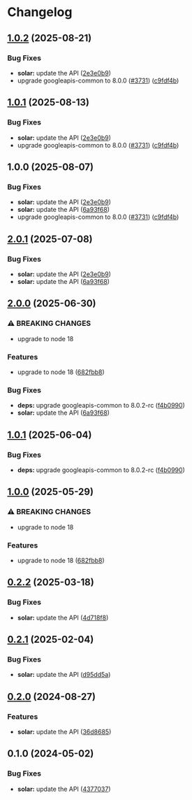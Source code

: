 # Changelog

## [1.0.2](https://github.com/googleapis/google-api-nodejs-client/compare/solar-v1.0.1...solar-v1.0.2) (2025-08-21)


### Bug Fixes

* **solar:** update the API ([2e3e0b9](https://github.com/googleapis/google-api-nodejs-client/commit/2e3e0b98179042e889bb842039ebdb4448b0ae22))
* upgrade googleapis-common to 8.0.0  ([#3731](https://github.com/googleapis/google-api-nodejs-client/issues/3731)) ([c9fdf4b](https://github.com/googleapis/google-api-nodejs-client/commit/c9fdf4b34d6c9bcf608eee35dd281d4680be9797))

## [1.0.1](https://github.com/googleapis/google-api-nodejs-client/compare/solar-v1.0.0...solar-v1.0.1) (2025-08-13)


### Bug Fixes

* **solar:** update the API ([2e3e0b9](https://github.com/googleapis/google-api-nodejs-client/commit/2e3e0b98179042e889bb842039ebdb4448b0ae22))
* upgrade googleapis-common to 8.0.0  ([#3731](https://github.com/googleapis/google-api-nodejs-client/issues/3731)) ([c9fdf4b](https://github.com/googleapis/google-api-nodejs-client/commit/c9fdf4b34d6c9bcf608eee35dd281d4680be9797))

## 1.0.0 (2025-08-07)


### Bug Fixes

* **solar:** update the API ([2e3e0b9](https://github.com/googleapis/google-api-nodejs-client/commit/2e3e0b98179042e889bb842039ebdb4448b0ae22))
* **solar:** update the API ([6a93f68](https://github.com/googleapis/google-api-nodejs-client/commit/6a93f682ff13cfec9e105ed00011d851116063ea))
* upgrade googleapis-common to 8.0.0  ([#3731](https://github.com/googleapis/google-api-nodejs-client/issues/3731)) ([c9fdf4b](https://github.com/googleapis/google-api-nodejs-client/commit/c9fdf4b34d6c9bcf608eee35dd281d4680be9797))

## [2.0.1](https://github.com/googleapis/google-api-nodejs-client/compare/solar-v2.0.0...solar-v2.0.1) (2025-07-08)


### Bug Fixes

* **solar:** update the API ([2e3e0b9](https://github.com/googleapis/google-api-nodejs-client/commit/2e3e0b98179042e889bb842039ebdb4448b0ae22))
* **solar:** update the API ([6a93f68](https://github.com/googleapis/google-api-nodejs-client/commit/6a93f682ff13cfec9e105ed00011d851116063ea))

## [2.0.0](https://github.com/googleapis/google-api-nodejs-client/compare/solar-v1.0.1...solar-v2.0.0) (2025-06-30)


### ⚠ BREAKING CHANGES

* upgrade to node 18

### Features

* upgrade to node 18 ([682fbb8](https://github.com/googleapis/google-api-nodejs-client/commit/682fbb869189ae92b3e9a194d37d0548af0c1f92))


### Bug Fixes

* **deps:** upgrade googleapis-common to 8.0.2-rc ([f4b0990](https://github.com/googleapis/google-api-nodejs-client/commit/f4b099071040cfbcfe4a2e7d487d45ee93b369e0))
* **solar:** update the API ([6a93f68](https://github.com/googleapis/google-api-nodejs-client/commit/6a93f682ff13cfec9e105ed00011d851116063ea))

## [1.0.1](https://github.com/googleapis/google-api-nodejs-client/compare/solar-v1.0.0...solar-v1.0.1) (2025-06-04)


### Bug Fixes

* **deps:** upgrade googleapis-common to 8.0.2-rc ([f4b0990](https://github.com/googleapis/google-api-nodejs-client/commit/f4b099071040cfbcfe4a2e7d487d45ee93b369e0))

## [1.0.0](https://github.com/googleapis/google-api-nodejs-client/compare/solar-v0.2.2...solar-v1.0.0) (2025-05-29)


### ⚠ BREAKING CHANGES

* upgrade to node 18

### Features

* upgrade to node 18 ([682fbb8](https://github.com/googleapis/google-api-nodejs-client/commit/682fbb869189ae92b3e9a194d37d0548af0c1f92))

## [0.2.2](https://github.com/googleapis/google-api-nodejs-client/compare/solar-v0.2.1...solar-v0.2.2) (2025-03-18)


### Bug Fixes

* **solar:** update the API ([4d718f8](https://github.com/googleapis/google-api-nodejs-client/commit/4d718f85abc0dfa13a894c8b10c31a34b64bbaa6))

## [0.2.1](https://github.com/googleapis/google-api-nodejs-client/compare/solar-v0.2.0...solar-v0.2.1) (2025-02-04)


### Bug Fixes

* **solar:** update the API ([d95dd5a](https://github.com/googleapis/google-api-nodejs-client/commit/d95dd5aca06932cd333dd167c835773b6b383f13))

## [0.2.0](https://github.com/googleapis/google-api-nodejs-client/compare/solar-v0.1.0...solar-v0.2.0) (2024-08-27)


### Features

* **solar:** update the API ([36d8685](https://github.com/googleapis/google-api-nodejs-client/commit/36d868518c22daaf01b43b26d4ec4dc6e5666e90))

## 0.1.0 (2024-05-02)


### Bug Fixes

* **solar:** update the API ([4377037](https://github.com/googleapis/google-api-nodejs-client/commit/4377037197348f7908f9c0a5937d2acd938ba2e5))
